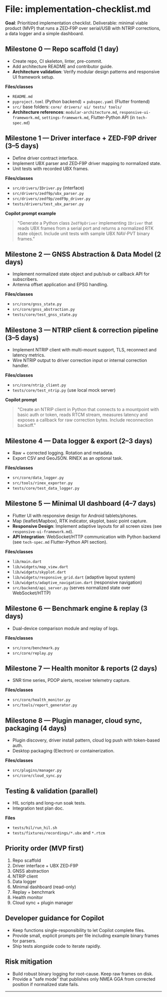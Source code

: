 # File: implementation-checklist.md

**Goal**: Prioritized implementation checklist. Deliverable: minimal viable product (MVP) that runs a ZED‑F9P over serial/USB with NTRIP corrections, a data logger and a simple dashboard.

## Milestone 0 — Repo scaffold (1 day)
- Create repo, CI skeleton, linter, pre-commit.
- Add architecture README and contributor guide.
- **Architecture validation**: Verify modular design patterns and responsive UI framework setup.

**Files/classes**
- `README.md`
- `pyproject.toml` (Python backend) + `pubspec.yaml` (Flutter frontend)
- `src/` base folders: `core/ drivers/ ui/ tests/ tools/`
- **Architecture references**: `modular-architecture.md`, `responsive-ui-framework.md`, `settings-framework.md`, Flutter-Python API (in `tech-spec.md`)


## Milestone 1 — Driver interface + ZED‑F9P driver (3–5 days)
- Define driver contract interface.
- Implement UBX parser and ZED‑F9P driver mapping to normalized state.
- Unit tests with recorded UBX frames.

**Files/classes**
- `src/drivers/IDriver.py` (interface)
- `src/drivers/zedf9p/ubx_parser.py`
- `src/drivers/zedf9p/zedf9p_driver.py`
- `tests/drivers/test_ubx_parser.py`

**Copilot prompt example**
> "Generate a Python class `Zedf9pDriver` implementing `IDriver` that reads UBX frames from a serial port and returns a normalized RTK state object. Include unit tests with sample UBX NAV‑PVT binary frames."


## Milestone 2 — GNSS Abstraction & Data Model (2 days)
- Implement normalized state object and pub/sub or callback API for subscribers.
- Antenna offset application and EPSG handling.

**Files/classes**
- `src/core/gnss_state.py`
- `src/core/gnss_abstraction.py`
- `tests/core/test_gnss_state.py`


## Milestone 3 — NTRIP client & correction pipeline (3–5 days)
- Implement NTRIP client with multi-mount support, TLS, reconnect and latency metrics.
- Wire NTRIP output to driver correction input or internal correction handler.

**Files/classes**
- `src/core/ntrip_client.py`
- `tests/core/test_ntrip.py` (use local mock server)

**Copilot prompt**
> "Create an NTRIP client in Python that connects to a mountpoint with basic auth or token, reads RTCM stream, measures latency and exposes a callback for raw correction bytes. Include reconnection backoff."


## Milestone 4 — Data logger & export (2–3 days)
- Raw + corrected logging. Rotation and metadata.
- Export CSV and GeoJSON. RINEX as an optional task.

**Files/classes**
- `src/core/data_logger.py`
- `src/tools/rinex_exporter.py`
- `tests/core/test_data_logger.py`


## Milestone 5 — Minimal UI dashboard (4–7 days)
- Flutter UI with responsive design for Android tablets/phones.
- Map (leaflet/Mapbox), RTK indicator, skyplot, basic point capture.
- **Responsive Design**: Implement adaptive layouts for all screen sizes (see `responsive-ui-framework.md`).
- **API Integration**: WebSocket/HTTP communication with Python backend (see `tech-spec.md` Flutter-Python API section).

**Files/classes**
- `lib/main.dart`
- `lib/widgets/map_view.dart`
- `lib/widgets/skyplot.dart`
- `lib/widgets/responsive_grid.dart` (adaptive layout system)
- `lib/widgets/adaptive_navigation.dart` (responsive navigation)
- `src/backend/api_server.py` (serves normalized state over WebSocket/HTTP)


## Milestone 6 — Benchmark engine & replay (3 days)
- Dual-device comparison module and replay of logs.

**Files/classes**
- `src/core/benchmark.py`
- `src/core/replay.py`


## Milestone 7 — Health monitor & reports (2 days)
- SNR time series, PDOP alerts, receiver telemetry capture.

**Files/classes**
- `src/core/health_monitor.py`
- `src/tools/report_generator.py`


## Milestone 8 — Plugin manager, cloud sync, packaging (4 days)
- Plugin discovery, driver install pattern, cloud log push with token-based auth.
- Desktop packaging (Electron) or containerization.

**Files/classes**
- `src/plugins/manager.py`
- `src/core/cloud_sync.py`


## Testing & validation (parallel)
- HIL scripts and long-run soak tests.
- Integration test plan doc.

**Files**
- `tests/hil/run_hil.sh`
- `tests/fixtures/recordings/*.ubx` and `*.rtcm`


## Priority order (MVP first)
1. Repo scaffold
2. Driver interface + UBX ZED‑F9P
3. GNSS abstraction
4. NTRIP client
5. Data logger
6. Minimal dashboard (read-only)
7. Replay + benchmark
8. Health monitor
9. Cloud sync + plugin manager


## Developer guidance for Copilot
- Keep functions single-responsibility to let Copilot complete files.
- Provide small, explicit prompts per file including example binary frames for parsers.
- Ship tests alongside code to iterate rapidly.


## Risk mitigation
- Build robust binary logging for root-cause. Keep raw frames on disk.
- Provide a "safe mode" that publishes only NMEA GGA from corrected position if normalized state fails.

---